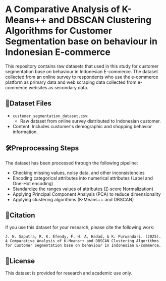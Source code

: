 # A Comparative Analysis of K-Means++ and DBSCAN Clustering Algorithms for Customer Segmentation base on behaviour in Indonesian E-commerce
This repository contains raw datasets that used in this study for customer segmentation base on behaviour in Indonesian E-commerce. The dataset collected from an online survey to respondents who use the e-commerce platform as primary data and web scraping data collected from e-commerce websites as secondary data.  

## 📁Dataset Files
  - `customer_segmentation_dataset.csv`:
      - Raw dataset from online survey distributed to Indonesian customer.
  -  Content: Includes customer's demographic and shopping behavior information.  

## 🛠️Preprocessing Steps

The dataset has been processed through the following pipeline:

  - Checking missing values, noisy data, and other inconsistencies
  - Encoding categorical attributes into numerical attributes (Label and One-Hot encoding)
  - Standardize the ranges values of attributes (Z-score Normalization)
  - Applying Principal Component Analysis (PCA) to reduce dimensionality
  - Applying clustering algorithms (K-Means++ and DBSCAN)

## 🔗Citation
If you use this dataset for your research, please cite the following work:
```text
J. N. Saputra, R. K. Efendy, F. H. A. Hadad, & K. Purwandari. (2025). A Comparative Analysis of K-Means++ and DBSCAN Clustering Algorithms for Customer Segmentation base on behaviour in Indonesian E-commerce.
```
## 📜License
This dataset is provided for research and academic use only.
